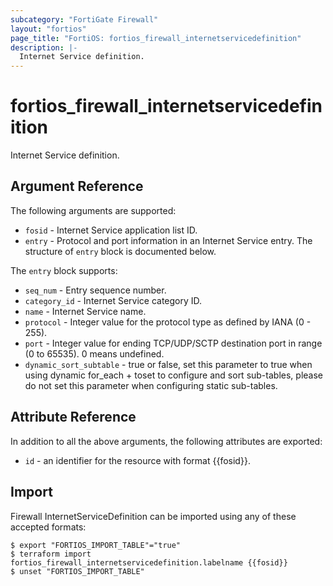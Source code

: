 ```yaml
---
subcategory: "FortiGate Firewall"
layout: "fortios"
page_title: "FortiOS: fortios_firewall_internetservicedefinition"
description: |-
  Internet Service definition.
---
```


# fortios_firewall_internetservicedefinition
Internet Service definition.

## Argument Reference


The following arguments are supported:

* `fosid` - Internet Service application list ID.
* `entry` - Protocol and port information in an Internet Service entry. The structure of `entry` block is documented below.

The `entry` block supports:

* `seq_num` - Entry sequence number.
* `category_id` - Internet Service category ID.
* `name` - Internet Service name.
* `protocol` - Integer value for the protocol type as defined by IANA (0 - 255).
* `port` - Integer value for ending TCP/UDP/SCTP destination port in range (0 to 65535). 0 means undefined.
* `dynamic_sort_subtable` - true or false, set this parameter to true when using dynamic for_each + toset to configure and sort sub-tables, please do not set this parameter when configuring static sub-tables.

## Attribute Reference

In addition to all the above arguments, the following attributes are exported:
* `id` - an identifier for the resource with format {{fosid}}.

## Import

Firewall InternetServiceDefinition can be imported using any of these accepted formats:
```
$ export "FORTIOS_IMPORT_TABLE"="true"
$ terraform import fortios_firewall_internetservicedefinition.labelname {{fosid}}
$ unset "FORTIOS_IMPORT_TABLE"
```

